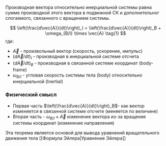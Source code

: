 Производная вектора относительно инерциальной системы равна сумме производной этого вектора в подвижной СК и дополнительног слогаемого, связанного с вращением системы.

$$
	 \left(\frac{d\vec{A}}{dt}\right)_I = \left(\frac{d\vec{A}}{dt}\right)_B + \omega_{B/I}  \times \vec{A} \tag{1}
$$
где:
- $\vec{A}$ - произвольный вектор (скорость, ускорение, импульс)
- $(d\vec{A}/dt)_I$ - производная в инерциальной системе отсчета
- $(d\vec{A}/dt)_B$ - производная в связанной системе координат (body-frame) 
- $\omega_{B/I}$ - угловая скорость системы тела (body) относительно инерциальной (Inertial)

### Физический смысл
- Первая часть $\left(\frac{d\vec{A}}{dt}\right)_B$- как вектор изменяется в связанной системе отсчете (меняется по величине)
- Вторая часть - $\omega_{B/I}  \times \vec{A}$ изменение вектора из-за вращения системы координат (изменение направления)

Эта теорема является основой для вывода уравнений вращательного движения тела [[Формула Эйлера|Уравнение Эйлера]]
